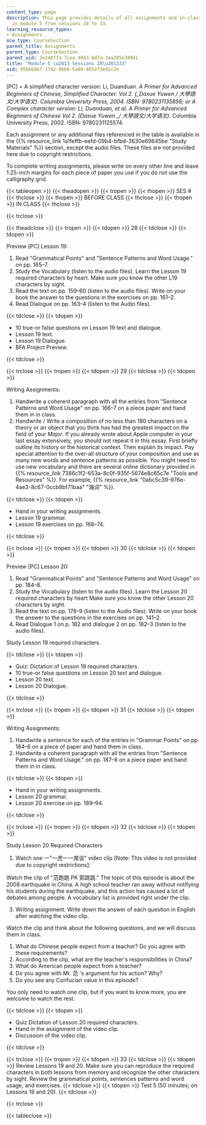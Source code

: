 ```yaml
---
content_type: page
description: This page provides details of all assignments and in-class activities
  in module 5 from sessions 28 to 33.
learning_resource_types:
- Assignments
ocw_type: CourseSection
parent_title: Assignments
parent_type: CourseSection
parent_uid: 2e248f7a-7cea-4043-bdfa-3ea385e38941
title: "Module 5 \u2013 Sessions 28\u201333"
uid: 95bb6d67-1742-9bb8-5a88-8652f3e92c2e
---
```


\[PC\] = A simplified character version: Li, Duanduan. _A Primer for Advanced Beginners of Chinese, Simplified Character: Vol 2. (__Daxue Yuwen / 大學語文/大学语文)._ Columbia University Press, 2004. ISBN: 9780231135856; or A Complex character version: Li, Duanduan, et al. _A Primer for Advanced Beginners of Chinese Vol 2._ (_Daxue Yuwen_ __/ 大學語文/大学语文_)_. Columbia University Press, 2002. ISBN: 9780231125574.

Each assignment or any additional files referenced in the table is available in the {{% resource_link 1a1feffb-eefd-09b4-bfbd-3630e69645be "Study Materials" %}} section, except the audio files. These files are not provided here due to copyright restrictions.

To complete writing assignments, please write on every other line and leave 1.25-inch margins for each piece of paper you use if you do not use the calligraphy grid.

{{< tableopen >}}
{{< theadopen >}}
{{< tropen >}}
{{< thopen >}}
SES #
{{< thclose >}}
{{< thopen >}}
BEFORE CLASS
{{< thclose >}}
{{< thopen >}}
IN CLASS
{{< thclose >}}

{{< trclose >}}

{{< theadclose >}}
{{< tropen >}}
{{< tdopen >}}
28
{{< tdclose >}}
{{< tdopen >}}


Preview \[PC\] Lesson 19:

1.  Read "Grammatical Points" and "Sentence Patterns and Word Usage." on pp. 165–7.
2.  Study the Vocabulary (listen to the audio files). Learn the Lesson 19 required characters by heart. Make sure you know the other L19 characters by sight.
3.  Read the text on pp. 159–60 (listen to the audio files). Write on your book the answer to the questions in the exercises on pp. 161–2.
4.  Read Dialogue on pp. 163–4 (listen to the Audio files).


{{< tdclose >}}
{{< tdopen >}}


*   10 true-or false questions on Lesson 19 text and dialogue.
*   Lesson 19 text.
*   Lesson 19 Dialogue.
*   BFA Project Preview.


{{< tdclose >}}

{{< trclose >}}
{{< tropen >}}
{{< tdopen >}}
29
{{< tdclose >}}
{{< tdopen >}}


Writing Assignments:

1.  Handwrite a coherent paragraph with all the entries from "Sentence Patterns and Word Usage" on pp. 166–7 on a piece paper and hand them in in class.
2.  Handwrite / Write a composition of no less than 180 characters on a theory or an object that you think has had the greatest impact on the field of your _Major_. If you already wrote about Apple computer in your last essay extensively, you should not repeat it in this essay. First briefly outline its history or the historical context. Then explain its impact. Pay special attention to the over-all structure of your composition and use as many new words and sentence patterns as possible. You might need to use new vocabulary and there are several online dictionary provided in {{% resource_link 7386c1f2-653a-8c0f-935f-5674e8c65c7e "Tools and Resources" %}}. For example, {{% resource_link "0abc5c39-976e-4ae3-8c67-0ccb8bf71baa" "海词" %}}.


{{< tdclose >}}
{{< tdopen >}}


*   Hand in your writing assignments.
*   Lesson 19 grammar.
*   Lesson 19 exercises on pp. 168–74.


{{< tdclose >}}

{{< trclose >}}
{{< tropen >}}
{{< tdopen >}}
30
{{< tdclose >}}
{{< tdopen >}}


Preview \[PC\] Lesson 20:

1.  Read "Grammatical Points" and "Sentence Patterns and Word Usage" on pp. 184–8.
2.  Study the Vocabulary (listen to the audio files). Learn the Lesson 20 required characters by heart Make sure you know the other Lesson 20 characters by sight.
3.  Read the text on pp. 178–9 (listen to the Audio files). Write on your book the answer to the questions in the exercises on pp. 141–2.
4.  Read Dialogue 1 on p. 182 and dialogue 2 on pp. 182–3 (listen to the audio files).

Study Lesson 19 required characters.


{{< tdclose >}}
{{< tdopen >}}


*   Quiz: Dictation of Lesson 19 required characters.
*   10 true-or false questions on Lesson 20 text and dialogue.
*   Lesson 20 text.
*   Lesson 20 Dialogue.


{{< tdclose >}}

{{< trclose >}}
{{< tropen >}}
{{< tdopen >}}
31
{{< tdclose >}}
{{< tdopen >}}


Writing Assignments:

1.  Handwrite a sentence for each of the entries in "Grammar Points" on pp. 184–6 on a piece of paper and hand them in class.
2.  Handwrite a coherent paragraph with all the entries from "Sentence Patterns and Word Usage." on pp. 187–8 on a piece paper and hand them in in class.


{{< tdclose >}}
{{< tdopen >}}


*   Hand in your writing assignments.
*   Lesson 20 grammar.
*   Lesson 20 exercise on pp. 189–94.


{{< tdclose >}}

{{< trclose >}}
{{< tropen >}}
{{< tdopen >}}
32
{{< tdclose >}}
{{< tdopen >}}


Study Lesson 20 Required Characters

1.  Watch one ⼀"一虎⼀一席谈" video clip \[Note: This video is not provided due to copyright restrictions\]:

Watch the clip of "范跑跑 PK 郭跳跳." The topic of this episode is about the 2008 earthquake in China. A high school teacher ran away without notifying his students during the earthquake, and this action has caused a lot of debates among people. A vocabulary list is provided right under the clip.

3.  Writing assignment. Write down the answer of each question in English after watching the video clip.

Watch the clip and think about the following questions, and we will discuss them in class.

1.  What do Chinese people expect from a teacher? Do you agree with these requirements?
2.  According to the clip, what are the teacher's responsibilities in China?
3.  What do American people expect from a teacher?
4.  Do you agree with Mr. 范 's argument for his action? Why?
5.  Do you see any Confucian value in this episode?

You only need to watch one clip, but if you want to know more, you are welcome to watch the rest.


{{< tdclose >}}
{{< tdopen >}}


*   Quiz Dictation of Lesson 20 required characters.
*   Hand in the assignment of the video clip.
*   Discussion of the video clip.


{{< tdclose >}}

{{< trclose >}}
{{< tropen >}}
{{< tdopen >}}
33
{{< tdclose >}}
{{< tdopen >}}
Review Lessons 19 and 20. Make sure you can reproduce the required characters in both lessons from memory and recognize the other characters by sight. Review the grammatical points, sentences patterns and word usage, and exercises.
{{< tdclose >}}
{{< tdopen >}}
Test 5 (50 minutes; on Lessons 19 and 20).
{{< tdclose >}}

{{< trclose >}}

{{< tableclose >}}